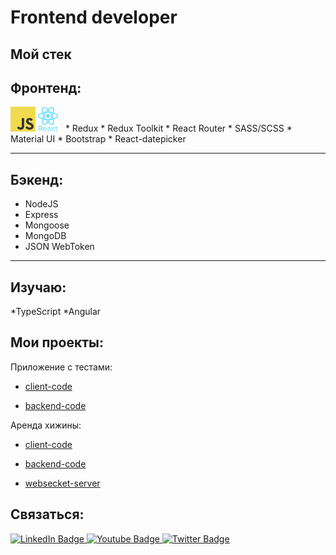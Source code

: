  <h1>Frontend developer</h1>
 
 ## Мой стек

 ## Фронтенд: 
 <div>
 <img align="left" alt="JavaScript" width="40px" height="40" src="https://raw.githubusercontent.com/github/explore/80688e429a7d4ef2fca1e82350fe8e3517d3494d/topics/javascript/javascript.png" />
  <img src="https://github.com/devicons/devicon/blob/master/icons/react/react-original-wordmark.svg" title="React" alt="React" width="40" height="40"/>&nbsp;
 * Redux
 * Redux Toolkit
 * React Router
 * SASS/SCSS
 * Material UI
 * Bootstrap
 * React-datepicker
 </div>
 
 ***
 
 ## Бэкенд:
 * NodeJS
 * Express
 * Mongoose
 * MongoDB
 * JSON WebToken

 ***
 <h2>Изучаю:</h2>

 *TypeScript
 *Angular

 ## Мои проекты:

 Приложение с тестами:

 * [client-code](https://github.com/vakhabow/frontend-quize)

 * [backend-code](https://github.com/vakhabow/back-for-quiz)

 Аренда хижины:

 * [client-code](https://github.com/vakhabow/front_hotel)

 * [backend-code](https://github.com/vakhabow/back_for_hotel)

 * [websecket-server](https://github.com/vakhabow/websocket-server)

 ## Связаться:

 <div id="badges">
   <a href="https://t.me/sakessam">
     <img src="https://img.shields.io/badge/TELEGRAM-blue?style=for-the-badge&logo=telegram&logoColor=white%22%20alt=%22Youtube%20Badge" alt="LinkedIn Badge"/>
   </a>
   <a href="https://api.whatsapp.com/send/?phone=79899099398">
     <img src="https://img.shields.io/badge/WHATSAPP-green?style=for-the-badge&logo=whatsapp&logoColor=white" alt="Youtube Badge"/>
   </a>
   <a href="mailto:shamil.vakhabov@mail.ru">
     <img src="https://img.shields.io/badge/MAIL-blue?style=for-the-badge&logo=gmail&logoColor=white" alt="Twitter Badge"/>
   </a>
 </div>
